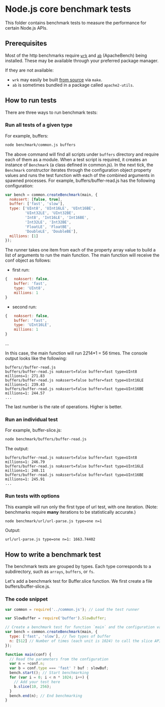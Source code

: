 # Node.js core benchmark tests

This folder contains benchmark tests to measure the performance for certain
Node.js APIs.

## Prerequisites

Most of the http benchmarks require [`wrk`][wrk] and [`ab`][ab] (ApacheBench) being installed.
These may be available through your preferred package manager.

If they are not available:
- `wrk` may easily be built [from source][wrk] via `make`.
- `ab` is sometimes bundled in a package called `apache2-utils`.

[wrk]: https://github.com/wg/wrk
[ab]: http://httpd.apache.org/docs/2.2/programs/ab.html

## How to run tests

There are three ways to run benchmark tests:

### Run all tests of a given type

For example, buffers:

```bash
node benchmark/common.js buffers
```

The above command will find all scripts under `buffers` directory and require
each of them as a module. When a test script is required, it creates an instance
of `Benchmark` (a class defined in common.js). In the next tick, the `Benchmark`
constructor iterates through the configuration object property values and runs
the test function with each of the combined arguments in spawned processes. For
example, buffers/buffer-read.js has the following configuration:

<!-- eslint-disable strict, no-undef, no-unused-vars -->
```js
var bench = common.createBenchmark(main, {
  noAssert: [false, true],
  buffer: ['fast', 'slow'],
  type: ['UInt8', 'UInt16LE', 'UInt16BE',
         'UInt32LE', 'UInt32BE',
         'Int8', 'Int16LE', 'Int16BE',
         'Int32LE', 'Int32BE',
         'FloatLE', 'FloatBE',
         'DoubleLE', 'DoubleBE'],
  millions: [1]
});
```
The runner takes one item from each of the property array value to build a list
of arguments to run the main function. The main function will receive the conf
object as follows:

- first run:

<!-- eslint-skip -->
```js
{   noAssert: false,
    buffer: 'fast',
    type: 'UInt8',
    millions: 1
}
```
- second run:

<!-- eslint-skip -->
```js
{   noAssert: false,
    buffer: 'fast',
    type: 'UInt16LE',
    millions: 1
}
```
...

In this case, the main function will run 2*2*14*1 = 56 times. The console output
looks like the following:

```
buffers//buffer-read.js
buffers/buffer-read.js noAssert=false buffer=fast type=UInt8 millions=1: 271.83
buffers/buffer-read.js noAssert=false buffer=fast type=UInt16LE millions=1: 239.43
buffers/buffer-read.js noAssert=false buffer=fast type=UInt16BE millions=1: 244.57
...
```

The last number is the rate of operations. Higher is better.

### Run an individual test

For example, buffer-slice.js:

```bash
node benchmark/buffers/buffer-read.js
```
The output:
```
buffers/buffer-read.js noAssert=false buffer=fast type=UInt8 millions=1: 246.79
buffers/buffer-read.js noAssert=false buffer=fast type=UInt16LE millions=1: 240.11
buffers/buffer-read.js noAssert=false buffer=fast type=UInt16BE millions=1: 245.91
...
```

### Run tests with options

This example will run only the first type of url test, with one iteration.
(Note: benchmarks require __many__ iterations to be statistically accurate.)


```bash
node benchmark/url/url-parse.js type=one n=1
```
Output:
```
url/url-parse.js type=one n=1: 1663.74402
```

## How to write a benchmark test

The benchmark tests are grouped by types. Each type corresponds to a subdirectory,
such as `arrays`, `buffers`, or `fs`.

Let's add a benchmark test for Buffer.slice function. We first create a file
buffers/buffer-slice.js.

### The code snippet

<!-- eslint-disable strict, no-undef, no-unused-vars -->
```js
var common = require('../common.js'); // Load the test runner

var SlowBuffer = require('buffer').SlowBuffer;

// Create a benchmark test for function `main` and the configuration variants
var bench = common.createBenchmark(main, {
  type: ['fast', 'slow'], // Two types of buffer
  n: [512] // Number of times (each unit is 1024) to call the slice API
});

function main(conf) {
  // Read the parameters from the configuration
  var n = +conf.n;
  var b = conf.type === 'fast' ? buf : slowBuf;
  bench.start(); // Start benchmarking
  for (var i = 0; i < n * 1024; i++) {
    // Add your test here
    b.slice(10, 256);
  }
  bench.end(n); // End benchmarking
}
```
